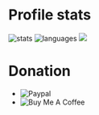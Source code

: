 # Profile stats
![stats](https://github-readme-stats.vercel.app/api?username=BandarHL&hide=contribs&show_icons=true&theme=dark)
![languages](https://github-readme-stats.vercel.app/api/top-langs/?username=BandarHL&layout=compact&theme=dark)
![](https://komarev.com/ghpvc/?username=BandarHL)

# Donation
- ![Paypal](https://www.paypal.me/BandarHL)
- ![Buy Me A Coffee](https://www.buymeacoffee.com/bandarHL)
